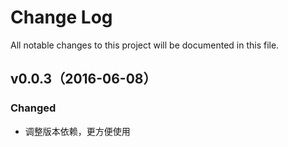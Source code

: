 # Change Log
All notable changes to this project will be documented in this file.

## v0.0.3（2016-06-08）

### Changed

- 调整版本依赖，更方便使用